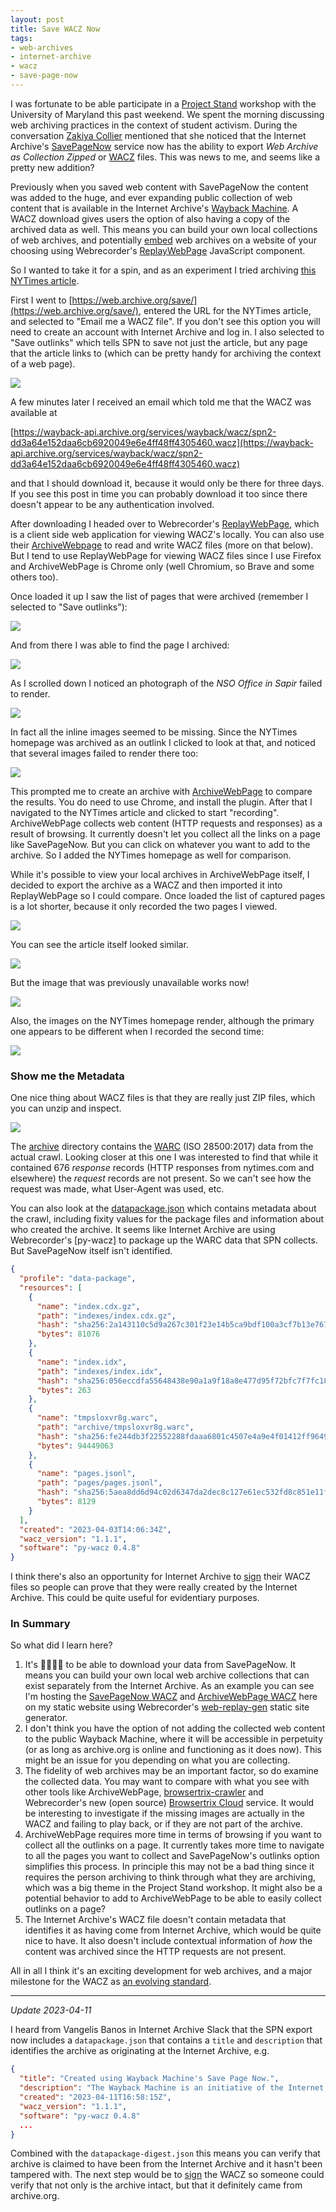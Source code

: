 ```yaml
---
layout: post
title: Save WACZ Now
tags:
- web-archives
- internet-archive
- wacz
- save-page-now
---
```


I was fortunate to be able participate in a [Project Stand] workshop with the University of Maryland this past weekend. We spent the morning discussing web archiving practices in the context of student activism. During the conversation [Zakiya Collier] mentioned that she noticed that the Internet Archive's [SavePageNow] service now has the ability to export *Web Archive as Collection Zipped* or [WACZ] files. This was news to me, and seems like a pretty new addition?

Previously when you saved web content with SavePageNow the content was added to the huge, and ever expanding public collection of web content that is available in the Internet Archive's [Wayback Machine]. A WACZ download gives users the option of also having a copy of the archived data as well. This means you can build your own local collections of web archives, and potentially [embed] web archives on a website of your choosing using Webrecorder's [ReplayWebPage] JavaScript component.

So I wanted to take it for a spin, and as an experiment I tried archiving [this NYTimes article].

First I went to [https://web.archive.org/save/](https://web.archive.org/save/), entered the URL for the NYTimes article, and selected to "Email me a WACZ file". If you don't see this option you will need to create an account with Internet Archive and log in. I also selected to "Save outlinks" which tells SPN to save not just the article, but any page that the article links to (which can be pretty handy for archiving the context of a web page).

<a href="/images/nyt-webarchive-01.png"><img class="img-fluid" src="/images/nyt-webarchive-01.png"></a>

A few minutes later I received an email which told me that the WACZ was available at

[https://wayback-api.archive.org/services/wayback/wacz/spn2-dd3a64e152daa6cb6920049e6e4ff48ff4305460.wacz](https://wayback-api.archive.org/services/wayback/wacz/spn2-dd3a64e152daa6cb6920049e6e4ff48ff4305460.wacz)

and that I should download it, because it would only be there for three days. If you see this post in time you can probably download it too since there doesn't appear to be any authentication involved.

After downloading I headed over to Webrecorder's [ReplayWebPage], which is a client side web application for viewing WACZ's locally. You can also use their [ArchiveWebpage] to read and write WACZ files (more on that below). But I tend to use ReplayWebPage for viewing WACZ files since I use Firefox and ArchiveWebPage is Chrome only (well Chromium, so Brave and some others too).

Once loaded it up I saw the list of pages that were archived (remember I selected to "Save outlinks"):

<a href="/images/nyt-webarchive-02.png"><img class="img-fluid" src="/images/nyt-webarchive-02.png"></a>

And from there I was able to find the page I archived:

<a href="/images/nyt-webarchive-03.png"><img class="img-fluid" src="/images/nyt-webarchive-03.png"></a>

As I scrolled down I noticed an photograph of the *NSO Office in Sapir* failed to render.

<a href="/images/nyt-webarchive-04.png"><img class="img-fluid" src="/images/nyt-webarchive-04.png"></a>

In fact all the inline images seemed to be missing. Since the NYTimes homepage was archived as an outlink I clicked to look at that, and noticed that several images failed to render there too:

<a href="/images/nyt-webarchive-05.png"><img class="img-fluid" src="/images/nyt-webarchive-05.png"></a>

This prompted me to create an archive with [ArchiveWebPage] to compare the results. You do need to use Chrome, and install the plugin. After that I navigated to the NYTimes article and clicked to start "recording". ArchiveWebPage collects web content (HTTP requests and responses) as a result of browsing. It currently doesn't let you collect all the links on a page like SavePageNow. But you can click on whatever you want to add to the archive. So I added the NYTimes homepage as well for comparison.

While it's possible to view your local archives in ArchiveWebPage itself, I decided to export the archive as a WACZ and then imported it into ReplayWebPage so I could compare. Once loaded the list of captured pages is a lot shorter, because it only recorded the two pages I viewed.

<a href="/images/nyt-webarchive-06.png"><img class="img-fluid" src="/images/nyt-webarchive-06.png"></a>

You can see the article itself looked similar.

<a href="/images/nyt-webarchive-07.png"><img class="img-fluid" src="/images/nyt-webarchive-07.png"></a>

But the image that was previously unavailable works now!

<a href="/images/nyt-webarchive-08.png"><img class="img-fluid" src="/images/nyt-webarchive-08.png"></a>

Also, the images on the NYTimes homepage render, although the primary one appears to be different when I recorded the second time: 

<a href="/images/nyt-webarchive-09.png"><img class="img-fluid" src="/images/nyt-webarchive-09.png"></a>

### Show me the Metadata

One nice thing about WACZ files is that they are really just ZIP files, which you can unzip and inspect.

<a href="/images/nyt-webarchive-10.png"><img class="img-fluid" src="/images/nyt-webarchive-10.png"></a>

The [archive] directory contains the [WARC] (ISO 28500:2017) data from the actual crawl. Looking closer at this one I was interested to find that while it contained 676 *response* records (HTTP responses from nytimes.com and elsewhere) the *request* records are not present. So we can't see how the request was made, what User-Agent was used, etc.

You can also look at the [datapackage.json] which contains metadata about the crawl, including fixity values for the package files and information about who created the archive. It seems like Internet Archive are using Webrecorder's [py-wacz] to package up the WARC data that SPN collects. But SavePageNow itself isn't identified.  

```json
{
  "profile": "data-package",
  "resources": [
    {
      "name": "index.cdx.gz",
      "path": "indexes/index.cdx.gz",
      "hash": "sha256:2a143110c5d9a267c301f23e14b5ca9bdf100a3cf7b13e767cd5a2731d516778",
      "bytes": 81076
    },
    {
      "name": "index.idx",
      "path": "indexes/index.idx",
      "hash": "sha256:056eccdfa55648438e90a1a9f18a8e477d95f72bfc7f7fc18c656309268aacb5",
      "bytes": 263
    },
    {
      "name": "tmpsloxvr8g.warc",
      "path": "archive/tmpsloxvr8g.warc",
      "hash": "sha256:fe244db3f22552288fdaaa6801c4507e4a9e4f01412ff9649be06f318c5d87dd",
      "bytes": 94449063
    },
    {
      "name": "pages.jsonl",
      "path": "pages/pages.jsonl",
      "hash": "sha256:5aea8dd6d94c02d6347da2dec8c127e61ec532fd8c851e11fbcfffe091377e3f",
      "bytes": 8129
    }
  ],
  "created": "2023-04-03T14:06:34Z",
  "wacz_version": "1.1.1",
  "software": "py-wacz 0.4.8"
}
```

I think there's also an opportunity for Internet Archive to [sign] their WACZ files so people can prove that they were really created by the Internet Archive. This could be quite useful for evidentiary purposes.

### In Summary

So what did I learn here?

1. It's 🦄✨🎉🎁 to be able to download your data from SavePageNow. It means you can build your own local web archive collections that can exist separately from the Internet Archive. As an example you can see I'm hosting the [SavePageNow WACZ] and [ArchiveWebPage WACZ] here on my static website using Webrecorder's [web-replay-gen] static site generator.
2. I don't think you have the option of not adding the collected web content to the public Wayback Machine, where it will be accessible in perpetuity (or as long as archive.org is online and functioning as it does now). This might be an issue for you depending on what you are collecting.
3. The fidelity of web archives may be an important factor, so do examine the collected data. You may want to compare with what you see with other tools like ArchiveWebPage, [browsertrix-crawler] and Webrecorder's new (open source) [Browsertrix Cloud] service. It would be interesting to investigate if the missing images are actually in the WACZ and failing to play back, or if they are not part of the archive.
4. ArchiveWebPage requires more time in terms of browsing if you want to collect all the outlinks on a page. It currently takes more time to navigate to all the pages you want to collect and SavePageNow's outlinks option simplifies this process. In principle this may not be a bad thing since it requires the person archiving to think through what they are archiving, which was a big theme in the Project Stand workshop. It might also be a potential behavior to add to ArchiveWebPage to be able to easily collect outlinks on a page?
5. The Internet Archive's WACZ file doesn't contain metadata that identifies it as having come from Internet Archive, which would be quite nice to have. It also doesn't include contextual information of *how* the content was archived since the HTTP requests are not present.

All in all I think it's an exciting development for web archives, and a major milestone for the WACZ as [an evolving standard].

---

*Update 2023-04-11*

I heard from Vangelis Banos in Internet Archive Slack that the SPN export now includes a `datapackage.json` that contains a `title` and `description` that identifies the archive as originating at the Internet Archive, e.g.

```json
{
  "title": "Created using Wayback Machine's Save Page Now.",
  "description": "The Wayback Machine is an initiative of the Internet Archive, a 501(c)(3) non-profit, building a digital library of Internet sites and other cultural artifacts in digital form.",
  "created": "2023-04-11T16:58:15Z",
  "wacz_version": "1.1.1",
  "software": "py-wacz 0.4.8"
  ...
}
```

Combined with the `datapackage-digest.json` this means you can verify that archive is claimed to have been from the Internet Archive and it hasn't been tampered with. The next step would be to [sign] the WACZ so someone could verify that not only is the archive intact, but that it definitely came from archive.org. 

[Project Stand]: https://standarchives.com/
[Zakiya Collier]: https://www.zakiyacollier.com/
[SavePageNow]: https://web.archive.org/save
[ReplayWebpage]: https://replayweb.page/
[ArchiveWebPage]: https://archiveweb.page/
[this NYTimes article]: https://www.nytimes.com/2023/04/02/us/politics/nso-contract-us-spy.html
[WARC]: https://en.wikipedia.org/wiki/Web_ARChive
[sign]: https://specs.webrecorder.net/wacz-auth/0.1.0/
[ArchiveWebPage WACZ]: https://inkdroid.org/web-archives/archive/?source=https%3A%2F%2Fedsu-webarchives.s3.amazonaws.com%2Fnyt-archivewebpage.wacz#view=pages&url=https%3A%2F%2Fwww.nytimes.com%2F2023%2F04%2F02%2Fus%2Fpolitics%2Fnso-contract-us-spy.html%3F&ts=20230403151741
[SavePageNow WACZ]: https://inkdroid.org/web-archives/archive/?source=https%3A%2F%2Fedsu-webarchives.s3.amazonaws.com%2Fnyt-spn.wacz#view=pages&url=https%3A%2F%2Fwww.nytimes.com%2F2023%2F04%2F02%2Fus%2Fpolitics%2Fnso-contract-us-spy.html&ts=20230403101924
[browsertrix-crawler]: https://github.com/webrecorder/browsertrix-crawler
[Browsertrix Cloud]: https://browsertrix.cloud
[WACZ]: https://specs.webrecorder.net/wacz/1.1.1/
[Wayback Machine]: https://web.archive.org/
[archive]: https://specs.webrecorder.net/wacz/1.1.1/#archive
[datapackage.json]: https://specs.webrecorder.net/wacz/1.1.1/#datapackage-json
[an evolving standard]: https://specs.webrecorder.net/
[embed]: https://webrecorder.github.io/example-webarchive/
[web-replay-gen]: https://github.com/webrecorder/web-replay-gen

